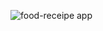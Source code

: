 ![food-receipe app](https://github.com/Bino26/Bin026_JS/assets/81714858/a9d346aa-b01b-43f2-a378-76dea16509be)
